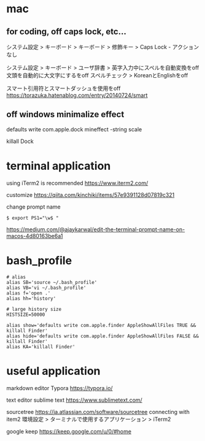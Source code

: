 # mac

## for coding, off caps lock, etc...

システム設定 > キーボード > キーボード > 修飾キー > Caps Lock - アクションなし

システム設定 > キーボード > ユーザ辞書 > 
英字入力中にスペルを自動変換をoff
文頭を自動的に大文字にするをoff
スペルチェック > KoreanとEnglishをoff

スマート引用符とスマートダッシュを使用をoff
https://torazuka.hatenablog.com/entry/20140724/smart

## off windows minimalize effect

defaults write com.apple.dock mineffect -string scale

killall Dock


# terminal application

using iTerm2 is recommended
https://www.iterm2.com/

customize
https://qiita.com/kinchiki/items/57e9391128d07819c321

change prompt name
```
$ export PS1="\w$ "
```
https://medium.com/@ajaykarwal/edit-the-terminal-prompt-name-on-macos-4d80163be6a1

# bash_profile

```
# alias
alias SB='source ~/.bash_profile'
alias VB='vi ~/.bash_profile'
alias f='open .'
alias hh='history'

# large history size 
HISTSIZE=50000

alias show='defaults write com.apple.finder AppleShowAllFiles TRUE && killall Finder'
alias hide='defaults write com.apple.finder AppleShowAllFiles FALSE && killall Finder'
alias KA='killall Finder'
```

# useful application
markdown editor
Typora
https://typora.io/

text editor
sublime text
https://www.sublimetext.com/

sourcetree
https://ja.atlassian.com/software/sourcetree
connecting with item2
環境設定 > ターミナルで使用するアプリケーション > iTerm2

google keep
https://keep.google.com/u/0/#home
